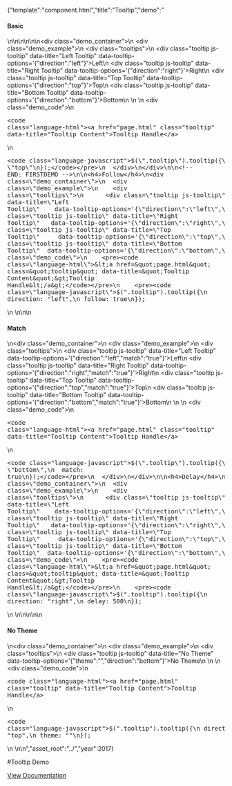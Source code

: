 {"template":"component.html","title":"Tooltip","demo":"<h4>Basic</h4>\n\n<!-- START: FIRSTDEMO -->\n\n<style>\n  .center { text-align: center; }\n\n  .tooltips { margin: 20px 0; overflow: hidden; }\n\n  .tooltip { background: #00bcd4; border-radius: 3px; color: #fff; clear: both; display: block; height: 50px; line-height: 50px; margin: 0 auto 10px; text-align: center; width: 50%; }\n  .long_text .fs-tooltip-content { width: 250px; white-space: normal; }\n</style>\n\n<div class=\"demo_container\">\n  <div class=\"demo_example\">\n    <div class=\"tooltips\">\n      <div class=\"tooltip js-tooltip\" data-title=\"Left Tooltip\"   data-tooltip-options='{\"direction\":\"left\"}'>Left</div>\n      <div class=\"tooltip js-tooltip\" data-title=\"Right Tooltip\"  data-tooltip-options='{\"direction\":\"right\"}'>Right</div>\n      <div class=\"tooltip js-tooltip\" data-title=\"Top Tooltip\"    data-tooltip-options='{\"direction\":\"top\"}'>Top</div>\n      <div class=\"tooltip js-tooltip\" data-title=\"Bottom Tooltip\" data-tooltip-options='{\"direction\":\"bottom\"}'>Bottom</div>\n    </div>\n  </div>\n  <div class=\"demo_code\">\n    <pre><code class=\"language-html\">&lt;a href=&quot;page.html&quot; class=&quot;tooltip&quot; data-title=&quot;Tooltip Content&quot;&gt;Tooltip Handle&lt;/a&gt;</code></pre>\n    <pre><code class=\"language-javascript\">$(\".tooltip\").tooltip({\n  direction: \"top\"\n});</code></pre>\n  </div>\n</div>\n\n<!-- END: FIRSTDEMO -->\n\n<h4>Follow</h4>\n<div class=\"demo_container\">\n  <div class=\"demo_example\">\n    <div class=\"tooltips\">\n      <div class=\"tooltip js-tooltip\" data-title=\"Left Tooltip\"    data-tooltip-options='{\"direction\":\"left\",\"follow\":\"true\"}'>Left</div>\n      <div class=\"tooltip js-tooltip\" data-title=\"Right Tooltip\"   data-tooltip-options='{\"direction\":\"right\",\"follow\":\"true\"}'>Right</div>\n      <div class=\"tooltip js-tooltip\" data-title=\"Top Tooltip\"     data-tooltip-options='{\"direction\":\"top\",\"follow\":\"true\"}'>Top</div>\n      <div class=\"tooltip js-tooltip\" data-title=\"Bottom Tooltip\"  data-tooltip-options='{\"direction\":\"bottom\",\"follow\":\"true\"}'>Bottom</div>\n    </div>\n  </div>\n  <div class=\"demo_code\">\n    <pre><code class=\"language-html\">&lt;a href=&quot;page.html&quot; class=&quot;tooltip&quot; data-title=&quot;Tooltip Content&quot;&gt;Tooltip Handle&lt;/a&gt;</code></pre>\n    <pre><code class=\"language-javascript\">$(\".tooltip\").tooltip({\n  direction: \"left\",\n  follow: true\n});</code></pre>\n  </div>\n</div>\n\n<h4>Match</h4>\n<div class=\"demo_container\">\n  <div class=\"demo_example\">\n    <div class=\"tooltips\">\n      <div class=\"tooltip js-tooltip\" data-title=\"Left Tooltip\"    data-tooltip-options='{\"direction\":\"left\",\"match\":\"true\"}'>Left</div>\n      <div class=\"tooltip js-tooltip\" data-title=\"Right Tooltip\"   data-tooltip-options='{\"direction\":\"right\",\"match\":\"true\"}'>Right</div>\n      <div class=\"tooltip js-tooltip\" data-title=\"Top Tooltip\"     data-tooltip-options='{\"direction\":\"top\",\"match\":\"true\"}'>Top</div>\n      <div class=\"tooltip js-tooltip\" data-title=\"Bottom Tooltip\"  data-tooltip-options='{\"direction\":\"bottom\",\"match\":\"true\"}'>Bottom</div>\n    </div>\n  </div>\n  <div class=\"demo_code\">\n    <pre><code class=\"language-html\">&lt;a href=&quot;page.html&quot; class=&quot;tooltip&quot; data-title=&quot;Tooltip Content&quot;&gt;Tooltip Handle&lt;/a&gt;</code></pre>\n    <pre><code class=\"language-javascript\">$(\".tooltip\").tooltip({\n  direction: \"bottom\",\n  match: true\n});</code></pre>\n  </div>\n</div>\n\n<h4>Delay</h4>\n<div class=\"demo_container\">\n  <div class=\"demo_example\">\n    <div class=\"tooltips\">\n      <div class=\"tooltip js-tooltip\" data-title=\"Left Tooltip\"    data-tooltip-options='{\"direction\":\"left\",\"delay\":\"500\"}'>Left</div>\n      <div class=\"tooltip js-tooltip\" data-title=\"Right Tooltip\"   data-tooltip-options='{\"direction\":\"right\",\"delay\":\"500\"}'>Right</div>\n      <div class=\"tooltip js-tooltip\" data-title=\"Top Tooltip\"     data-tooltip-options='{\"direction\":\"top\",\"delay\":\"500\"}'>Top</div>\n      <div class=\"tooltip js-tooltip\" data-title=\"Bottom Tooltip\"  data-tooltip-options='{\"direction\":\"bottom\",\"delay\":\"500\"}'>Bottom</div>\n    </div>\n  </div>\n  <div class=\"demo_code\">\n    <pre><code class=\"language-html\">&lt;a href=&quot;page.html&quot; class=&quot;tooltip&quot; data-title=&quot;Tooltip Content&quot;&gt;Tooltip Handle&lt;/a&gt;</code></pre>\n    <pre><code class=\"language-javascript\">$(\".tooltip\").tooltip({\n  direction: \"right\",\n  delay: 500\n});</code></pre>\n  </div>\n</div>\n\n<!-- <h4>Long Text</h4>\n<div class=\"demo_container\">\n  <div class=\"demo_example\">\n    <div class=\"tooltips\">\n      <div class=\"tooltip js-tooltip\" data-title=\"Praesent commodo cursus magna, vel scelerisque nisl consectetur et. Cras mattis consectetur purus sit amet fermentum. Donec sed odio dui. Cras justo odio, dapibus ac facilisis in, egestas eget quam. Maecenas faucibus mollis interdum. Vestibulum id ligula porta felis euismod semper. \" data-tooltip-options='{\"customClass\":\"long_text\",\"direction\":\"top\"}'>Left</div>\n    </div>\n  </div>\n  <div class=\"demo_code\">\n    <pre><code class=\"language-html\"></code></pre>\n    <pre><code class=\"language-javascript\">$(\".tooltip\").tooltip({\n\n});</code></pre>\n  </div>\n</div> -->\n\n<h4>No Theme</h4>\n<div class=\"demo_container\">\n  <div class=\"demo_example\">\n    <div class=\"tooltips\">\n      <div class=\"tooltip js-tooltip\" data-title=\"No Theme\" data-tooltip-options='{\"theme\":\"\",\"direction\":\"bottom\"}'>No Theme</div>\n    </div>\n  </div>\n  <div class=\"demo_code\">\n    <pre><code class=\"language-html\">&lt;a href=&quot;page.html&quot; class=&quot;tooltip&quot; data-title=&quot;Tooltip Content&quot;&gt;Tooltip Handle&lt;/a&gt;</code></pre>\n    <pre><code class=\"language-javascript\">$(\".tooltip\").tooltip({\n  direction: \"top\",\n  theme: \"\"\n});</code></pre>\n  </div>\n</div>\n","asset_root":"../","year":2017}

 #Tooltip Demo
<p class="back_link"><a href="https://formstone.it/components/tooltip">View Documentation</a></p>